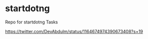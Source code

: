 # startdotng
Repo for startdotng Tasks


https://twitter.com/DevAbdulm/status/1164674974390673408?s=19
